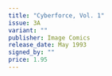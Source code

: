 ```yaml
---
title: "Cyberforce, Vol. 1"
issue: 3A
variant: ""
publisher: Image Comics
release_date: May 1993
signed_by: ""
price: 1.95
---
```

